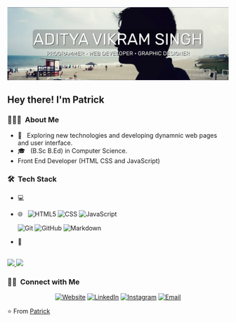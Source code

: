 <img src="https://raw.githubusercontent.com/AVS1508/AVS1508/master/assets/Aditya%20Vikram%20Singh%20Banner.png">

<h2> Hey there! I'm Patrick</h2>

<h3> 👨🏻‍💻 &nbsp;About Me </h3>

- 🤔 &nbsp; Exploring new technologies and developing dynamnic web pages and user interface.
- 🎓 &nbsp; (B.Sc B.Ed) in Computer Science.
-  Front End Developer (HTML CSS and JavaScript)
<h3> 🛠 &nbsp;Tech Stack</h3>

- 💻 &nbsp;
  
- 🌐 &nbsp;
  ![HTML5](https://img.shields.io/badge/-HTML5-333333?style=flat&logo=HTML5)
  ![CSS](https://img.shields.io/badge/-CSS-333333?style=flat&logo=CSS3&logoColor=1572B6)
  ![JavaScript](https://img.shields.io/badge/-JavaScript-333333?style=flat&logo=javascript)
  
  ![Git](https://img.shields.io/badge/-Git-333333?style=flat&logo=git)
  ![GitHub](https://img.shields.io/badge/-GitHub-333333?style=flat&logo=github)
  ![Markdown](https://img.shields.io/badge/-Markdown-333333?style=flat&logo=markdown)
- 🔧 &nbsp;
  
<br/>

<a href="https://github.com/AVS1508">
  <img height="180em" src="https://github-readme-stats.vercel.app/api?username=patoogbodo&theme=buefy&show_icons=true" />
  <img height="180em" src="https://github-readme-stats.vercel.app/api/top-langs/?username=patoogbodo&theme=buefy&layout=compact" />
</a>

<br/>

<h3> 🤝🏻 &nbsp;Connect with Me </h3>

<p align="center">
<a href="https://www.patoogbodo.com/"><img alt="Website" src="https://img.shields.io/badge/Website-www.patoogbodo.com-blue?style=flat-square&logo=google-chrome"></a>
<a href="https://www.linkedin.com/in/8/"><img alt="LinkedIn" src="https://img.shields.io/badge/LinkedIn-%20%20Singh-blue?style=flat-square&logo=linkedin"></a>
<a href="https://www.instagram.com/iam_simsi/"><img alt="Instagram" src="https://img.shields.io/badge/Instagram-adityavs__-blue?style=flat-square&logo=instagram"></a>
<a href="mailto:ogbodopatrick98"><img alt="Email" src="https://img.shields.io/badge/Email-ogbodopatrick98-blue?style=flat-square&logo=gmail"></a>
</p>

⭐️ From [Patrick](https://github.com/patoogbodo)
